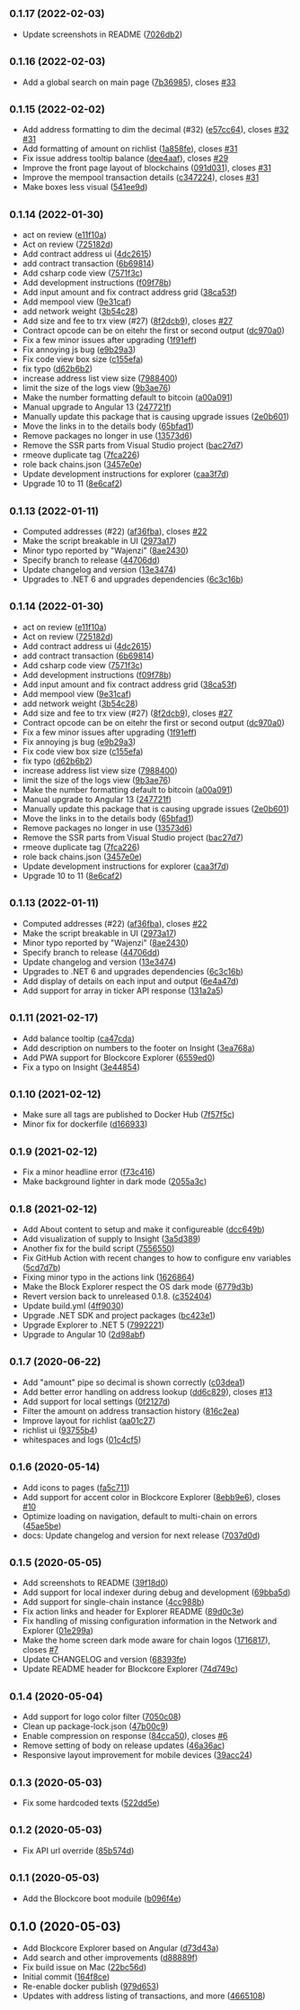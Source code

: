 ## <small>0.1.17 (2022-02-03)</small>

* Update screenshots in README ([7026db2](https://github.com/block-core/blockcore-explorer/commit/7026db2))



## <small>0.1.16 (2022-02-03)</small>

* Add a global search on main page ([7b36985](https://github.com/block-core/blockcore-explorer/commit/7b36985)), closes [#33](https://github.com/block-core/blockcore-explorer/issues/33)



## <small>0.1.15 (2022-02-02)</small>

* Add address formatting to dim the decimal (#32) ([e57cc64](https://github.com/block-core/blockcore-explorer/commit/e57cc64)), closes [#32](https://github.com/block-core/blockcore-explorer/issues/32) [#31](https://github.com/block-core/blockcore-explorer/issues/31)
* Add formatting of amount on richlist ([1a858fe](https://github.com/block-core/blockcore-explorer/commit/1a858fe)), closes [#31](https://github.com/block-core/blockcore-explorer/issues/31)
* Fix issue address tooltip balance ([dee4aaf](https://github.com/block-core/blockcore-explorer/commit/dee4aaf)), closes [#29](https://github.com/block-core/blockcore-explorer/issues/29)
* Improve the front page layout of blockchains ([091d031](https://github.com/block-core/blockcore-explorer/commit/091d031)), closes [#31](https://github.com/block-core/blockcore-explorer/issues/31)
* Improve the mempool transaction details ([c347224](https://github.com/block-core/blockcore-explorer/commit/c347224)), closes [#31](https://github.com/block-core/blockcore-explorer/issues/31)
* Make boxes less visual ([541ee9d](https://github.com/block-core/blockcore-explorer/commit/541ee9d))



## <small>0.1.14 (2022-01-30)</small>

* act on review ([e11f10a](https://github.com/block-core/blockcore-explorer/commit/e11f10a))
* Act on review ([725182d](https://github.com/block-core/blockcore-explorer/commit/725182d))
* Add contract address ui ([4dc2615](https://github.com/block-core/blockcore-explorer/commit/4dc2615))
* add contract transaction ([6b69814](https://github.com/block-core/blockcore-explorer/commit/6b69814))
* Add csharp code view ([7571f3c](https://github.com/block-core/blockcore-explorer/commit/7571f3c))
* Add development instructions ([f09f78b](https://github.com/block-core/blockcore-explorer/commit/f09f78b))
* Add input amount and fix contract address grid ([38ca53f](https://github.com/block-core/blockcore-explorer/commit/38ca53f))
* Add mempool view ([9e31caf](https://github.com/block-core/blockcore-explorer/commit/9e31caf))
* add network weight ([3b54c28](https://github.com/block-core/blockcore-explorer/commit/3b54c28))
* Add size and fee to trx view (#27) ([8f2dcb9](https://github.com/block-core/blockcore-explorer/commit/8f2dcb9)), closes [#27](https://github.com/block-core/blockcore-explorer/issues/27)
* Contract opcode can be on eitehr the first or second output ([dc970a0](https://github.com/block-core/blockcore-explorer/commit/dc970a0))
* Fix a few minor issues after upgrading ([1f91eff](https://github.com/block-core/blockcore-explorer/commit/1f91eff))
* Fix annoying js bug ([e9b29a3](https://github.com/block-core/blockcore-explorer/commit/e9b29a3))
* Fix code view box size ([c155efa](https://github.com/block-core/blockcore-explorer/commit/c155efa))
* fix typo ([d62b6b2](https://github.com/block-core/blockcore-explorer/commit/d62b6b2))
* increase address list view size ([7988400](https://github.com/block-core/blockcore-explorer/commit/7988400))
* limit the size of the logs view ([9b3ae76](https://github.com/block-core/blockcore-explorer/commit/9b3ae76))
* Make the number formatting default to bitcoin ([a00a091](https://github.com/block-core/blockcore-explorer/commit/a00a091))
* Manual upgrade to Angular 13 ([247721f](https://github.com/block-core/blockcore-explorer/commit/247721f))
* Manually update this package that is causing upgrade issues ([2e0b601](https://github.com/block-core/blockcore-explorer/commit/2e0b601))
* Move the links in to the details body ([65bfad1](https://github.com/block-core/blockcore-explorer/commit/65bfad1))
* Remove packages no longer in use ([13573d6](https://github.com/block-core/blockcore-explorer/commit/13573d6))
* Remove the SSR parts from Visual Studio project ([bac27d7](https://github.com/block-core/blockcore-explorer/commit/bac27d7))
* rmeove duplicate tag ([7fca226](https://github.com/block-core/blockcore-explorer/commit/7fca226))
* role back chains.json ([3457e0e](https://github.com/block-core/blockcore-explorer/commit/3457e0e))
* Update development instructions for explorer ([caa3f7d](https://github.com/block-core/blockcore-explorer/commit/caa3f7d))
* Upgrade 10 to 11 ([8e6caf2](https://github.com/block-core/blockcore-explorer/commit/8e6caf2))



## <small>0.1.13 (2022-01-11)</small>

* Computed addresses (#22) ([af36fba](https://github.com/block-core/blockcore-explorer/commit/af36fba)), closes [#22](https://github.com/block-core/blockcore-explorer/issues/22)
* Make the script breakable in UI ([2973a17](https://github.com/block-core/blockcore-explorer/commit/2973a17))
* Minor typo reported by "Wajenzi" ([8ae2430](https://github.com/block-core/blockcore-explorer/commit/8ae2430))
* Specify branch to release ([44706dd](https://github.com/block-core/blockcore-explorer/commit/44706dd))
* Update changelog and version ([13e3474](https://github.com/block-core/blockcore-explorer/commit/13e3474))
* Upgrades to .NET 6 and upgrades dependencies ([6c3c16b](https://github.com/block-core/blockcore-explorer/commit/6c3c16b))



## <small>0.1.14 (2022-01-30)</small>

* act on review ([e11f10a](https://github.com/block-core/blockcore-explorer/commit/e11f10a))
* Act on review ([725182d](https://github.com/block-core/blockcore-explorer/commit/725182d))
* Add contract address ui ([4dc2615](https://github.com/block-core/blockcore-explorer/commit/4dc2615))
* add contract transaction ([6b69814](https://github.com/block-core/blockcore-explorer/commit/6b69814))
* Add csharp code view ([7571f3c](https://github.com/block-core/blockcore-explorer/commit/7571f3c))
* Add development instructions ([f09f78b](https://github.com/block-core/blockcore-explorer/commit/f09f78b))
* Add input amount and fix contract address grid ([38ca53f](https://github.com/block-core/blockcore-explorer/commit/38ca53f))
* Add mempool view ([9e31caf](https://github.com/block-core/blockcore-explorer/commit/9e31caf))
* add network weight ([3b54c28](https://github.com/block-core/blockcore-explorer/commit/3b54c28))
* Add size and fee to trx view (#27) ([8f2dcb9](https://github.com/block-core/blockcore-explorer/commit/8f2dcb9)), closes [#27](https://github.com/block-core/blockcore-explorer/issues/27)
* Contract opcode can be on eitehr the first or second output ([dc970a0](https://github.com/block-core/blockcore-explorer/commit/dc970a0))
* Fix a few minor issues after upgrading ([1f91eff](https://github.com/block-core/blockcore-explorer/commit/1f91eff))
* Fix annoying js bug ([e9b29a3](https://github.com/block-core/blockcore-explorer/commit/e9b29a3))
* Fix code view box size ([c155efa](https://github.com/block-core/blockcore-explorer/commit/c155efa))
* fix typo ([d62b6b2](https://github.com/block-core/blockcore-explorer/commit/d62b6b2))
* increase address list view size ([7988400](https://github.com/block-core/blockcore-explorer/commit/7988400))
* limit the size of the logs view ([9b3ae76](https://github.com/block-core/blockcore-explorer/commit/9b3ae76))
* Make the number formatting default to bitcoin ([a00a091](https://github.com/block-core/blockcore-explorer/commit/a00a091))
* Manual upgrade to Angular 13 ([247721f](https://github.com/block-core/blockcore-explorer/commit/247721f))
* Manually update this package that is causing upgrade issues ([2e0b601](https://github.com/block-core/blockcore-explorer/commit/2e0b601))
* Move the links in to the details body ([65bfad1](https://github.com/block-core/blockcore-explorer/commit/65bfad1))
* Remove packages no longer in use ([13573d6](https://github.com/block-core/blockcore-explorer/commit/13573d6))
* Remove the SSR parts from Visual Studio project ([bac27d7](https://github.com/block-core/blockcore-explorer/commit/bac27d7))
* rmeove duplicate tag ([7fca226](https://github.com/block-core/blockcore-explorer/commit/7fca226))
* role back chains.json ([3457e0e](https://github.com/block-core/blockcore-explorer/commit/3457e0e))
* Update development instructions for explorer ([caa3f7d](https://github.com/block-core/blockcore-explorer/commit/caa3f7d))
* Upgrade 10 to 11 ([8e6caf2](https://github.com/block-core/blockcore-explorer/commit/8e6caf2))



## <small>0.1.13 (2022-01-11)</small>

* Computed addresses (#22) ([af36fba](https://github.com/block-core/blockcore-explorer/commit/af36fba)), closes [#22](https://github.com/block-core/blockcore-explorer/issues/22)
* Make the script breakable in UI ([2973a17](https://github.com/block-core/blockcore-explorer/commit/2973a17))
* Minor typo reported by "Wajenzi" ([8ae2430](https://github.com/block-core/blockcore-explorer/commit/8ae2430))
* Specify branch to release ([44706dd](https://github.com/block-core/blockcore-explorer/commit/44706dd))
* Update changelog and version ([13e3474](https://github.com/block-core/blockcore-explorer/commit/13e3474))
* Upgrades to .NET 6 and upgrades dependencies ([6c3c16b](https://github.com/block-core/blockcore-explorer/commit/6c3c16b))
* Add display of details on each input and output ([6e4a47d](https://github.com/block-core/blockcore-explorer/commit/6e4a47d))
* Add support for array in ticker API response ([131a2a5](https://github.com/block-core/blockcore-explorer/commit/131a2a5))



## <small>0.1.11 (2021-02-17)</small>

* Add balance tooltip ([ca47cda](https://github.com/block-core/blockcore-explorer/commit/ca47cda))
* Add description on numbers to the footer on Insight ([3ea768a](https://github.com/block-core/blockcore-explorer/commit/3ea768a))
* Add PWA support for Blockcore Explorer ([6559ed0](https://github.com/block-core/blockcore-explorer/commit/6559ed0))
* Fix a typo on Insight ([3e44854](https://github.com/block-core/blockcore-explorer/commit/3e44854))



## <small>0.1.10 (2021-02-12)</small>

* Make sure all tags are published to Docker Hub ([7f57f5c](https://github.com/block-core/blockcore-explorer/commit/7f57f5c))
* Minor fix for dockerfile ([d166933](https://github.com/block-core/blockcore-explorer/commit/d166933))



## <small>0.1.9 (2021-02-12)</small>

* Fix a minor headline error ([f73c416](https://github.com/block-core/blockcore-explorer/commit/f73c416))
* Make background lighter in dark mode ([2055a3c](https://github.com/block-core/blockcore-explorer/commit/2055a3c))



## <small>0.1.8 (2021-02-12)</small>

* Add About content to setup and make it configureable ([dcc649b](https://github.com/block-core/blockcore-explorer/commit/dcc649b))
* Add visualization of supply to Insight ([3a5d389](https://github.com/block-core/blockcore-explorer/commit/3a5d389))
* Another fix for the build script ([7556550](https://github.com/block-core/blockcore-explorer/commit/7556550))
* Fix GitHub Action with recent changes to how to configure env variables ([5cd7d7b](https://github.com/block-core/blockcore-explorer/commit/5cd7d7b))
* Fixing minor typo in the actions link ([1626864](https://github.com/block-core/blockcore-explorer/commit/1626864))
* Make the Block Explorer respect the OS dark mode ([6779d3b](https://github.com/block-core/blockcore-explorer/commit/6779d3b))
* Revert version back to unreleased 0.1.8. ([c352404](https://github.com/block-core/blockcore-explorer/commit/c352404))
* Update build.yml ([4ff9030](https://github.com/block-core/blockcore-explorer/commit/4ff9030))
* Upgrade .NET SDK and project packages ([bc423e1](https://github.com/block-core/blockcore-explorer/commit/bc423e1))
* Upgrade Explorer to .NET 5 ([7992221](https://github.com/block-core/blockcore-explorer/commit/7992221))
* Upgrade to Angular 10 ([2d98abf](https://github.com/block-core/blockcore-explorer/commit/2d98abf))



## <small>0.1.7 (2020-06-22)</small>

* Add "amount" pipe so decimal is shown correctly ([c03dea1](https://github.com/block-core/blockcore-explorer/commit/c03dea1))
* Add better error handling on address lookup ([dd6c829](https://github.com/block-core/blockcore-explorer/commit/dd6c829)), closes [#13](https://github.com/block-core/blockcore-explorer/issues/13)
* Add support for local settings ([0f2127d](https://github.com/block-core/blockcore-explorer/commit/0f2127d))
* Filter the amount on address transaction history ([816c2ea](https://github.com/block-core/blockcore-explorer/commit/816c2ea))
* Improve layout for richlist ([aa01c27](https://github.com/block-core/blockcore-explorer/commit/aa01c27))
* richlist ui ([93755b4](https://github.com/block-core/blockcore-explorer/commit/93755b4))
* whitespaces and logs ([01c4cf5](https://github.com/block-core/blockcore-explorer/commit/01c4cf5))



## <small>0.1.6 (2020-05-14)</small>

* Add icons to pages ([fa5c711](https://github.com/block-core/blockcore-explorer/commit/fa5c711))
* Add support for accent color in Blockcore Explorer ([8ebb9e6](https://github.com/block-core/blockcore-explorer/commit/8ebb9e6)), closes [#10](https://github.com/block-core/blockcore-explorer/issues/10)
* Optimize loading on navigation, default to multi-chain on errors ([45ae5be](https://github.com/block-core/blockcore-explorer/commit/45ae5be))
* docs: Update changelog and version for next release ([7037d0d](https://github.com/block-core/blockcore-explorer/commit/7037d0d))



## <small>0.1.5 (2020-05-05)</small>

* Add screenshots to README ([39f18d0](https://github.com/block-core/blockcore-explorer/commit/39f18d0))
* Add support for local indexer during debug and development ([69bba5d](https://github.com/block-core/blockcore-explorer/commit/69bba5d))
* Add support for single-chain instance ([4cc988b](https://github.com/block-core/blockcore-explorer/commit/4cc988b))
* Fix action links and header for Explorer README ([89d0c3e](https://github.com/block-core/blockcore-explorer/commit/89d0c3e))
* Fix handling of missing configuration information in the Network and Explorer ([01e299a](https://github.com/block-core/blockcore-explorer/commit/01e299a))
* Make the home screen dark mode aware for chain logos ([1716817](https://github.com/block-core/blockcore-explorer/commit/1716817)), closes [#7](https://github.com/block-core/blockcore-explorer/issues/7)
* Update CHANGELOG and version ([68393fe](https://github.com/block-core/blockcore-explorer/commit/68393fe))
* Update README header for Blockcore Explorer ([74d749c](https://github.com/block-core/blockcore-explorer/commit/74d749c))



## <small>0.1.4 (2020-05-04)</small>

* Add support for logo color filter ([7050c08](https://github.com/block-core/blockcore-explorer/commit/7050c08))
* Clean up package-lock.json ([47b00c9](https://github.com/block-core/blockcore-explorer/commit/47b00c9))
* Enable compression on response ([84cca50](https://github.com/block-core/blockcore-explorer/commit/84cca50)), closes [#6](https://github.com/block-core/blockcore-explorer/issues/6)
* Remove setting of body on release updates ([46a36ac](https://github.com/block-core/blockcore-explorer/commit/46a36ac))
* Responsive layout improvement for mobile devices ([39acc24](https://github.com/block-core/blockcore-explorer/commit/39acc24))



## <small>0.1.3 (2020-05-03)</small>

* Fix some hardcoded texts ([522dd5e](https://github.com/block-core/blockcore-explorer/commit/522dd5e))



## <small>0.1.2 (2020-05-03)</small>

* Fix API url override ([85b574d](https://github.com/block-core/blockcore-explorer/commit/85b574d))



## <small>0.1.1 (2020-05-03)</small>

* Add the Blockcore boot moduile ([b096f4e](https://github.com/block-core/blockcore-explorer/commit/b096f4e))



## 0.1.0 (2020-05-03)

* Add Blockcore Explorer based on Angular ([d73d43a](https://github.com/block-core/blockcore-explorer/commit/d73d43a))
* Add search and other improvements ([d88889f](https://github.com/block-core/blockcore-explorer/commit/d88889f))
* Fix build issue on Mac ([22bc56d](https://github.com/block-core/blockcore-explorer/commit/22bc56d))
* Initial commit ([164f8ce](https://github.com/block-core/blockcore-explorer/commit/164f8ce))
* Re-enable docker publish ([979d653](https://github.com/block-core/blockcore-explorer/commit/979d653))
* Updates with address listing of transactions, and more ([4665108](https://github.com/block-core/blockcore-explorer/commit/4665108))



